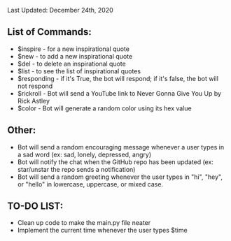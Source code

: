 Last Updated: December 24th, 2020

## List of Commands:
* $inspire - for a new inspirational quote
* $new - to add a new inspirational quote
* $del - to delete an inspirational quote
* $list - to see the list of inspirational quotes
* $responding - if it's True, the bot will respond; if it's false, the bot will not respond
* $rickroll - Bot will send a YouTube link to Never Gonna Give You Up by Rick Astley
* $color - Bot will generate a random color using its hex value

## Other:
* Bot will send a random encouraging message whenever a user types in a sad word (ex: sad, lonely, depressed, angry)
* Bot will notify the chat when the GitHub repo has been updated (ex: star/unstar the repo sends a notification)
* Bot will send a random greeting whenever the user types in "hi", "hey", or "hello" in lowercase, uppercase, or mixed case.

## TO-DO LIST:
* Clean up code to make the main.py file neater
* Implement the current time whenever the user types $time
